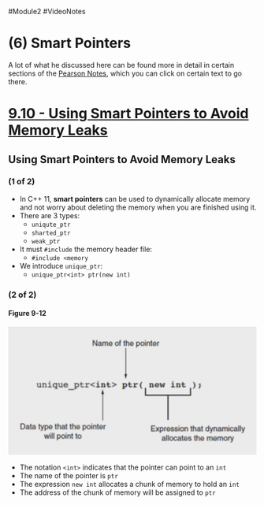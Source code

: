 #Module2 #VideoNotes 
# (6) Smart Pointers
A lot of what he discussed here can be found more in detail in certain sections of the [Pearson Notes](../Pearson%20Notes), which you can click on certain text to go there.

# [9.10 - Using Smart Pointers to Avoid Memory Leaks](../Pearson%20Notes/9.10%20-%20Using%20Smart%20Pointers%20to%20Avoid%20Memory%20Leaks.md)
## Using Smart Pointers to Avoid Memory Leaks
### (1 of 2)
- In C++ 11, **smart pointers** can be used to dynamically allocate memory and not worry about deleting the memory when you are finished using it.
- There are 3 types:
	- `uniqute_ptr`
	- `sharted_ptr`
	- `weak_ptr`
- It must `#include` the memory header file:
	- `#include <memory`
- We introduce `unique_ptr`:
	- `unique_ptr<int> ptr(new int)`

### (2 of 2)
#### Figure 9-12
![Smart Pointer - Figure 9-12](../Pearson%20Notes/9.10%20Photos/Figure%209-12.png)
- The notation `<int>` indicates that the pointer can point to an `int`
- The name of the pointer is `ptr`
- The expression `new int` allocates a chunk of memory to hold an `int`
- The address of the chunk of memory will be assigned to `ptr`